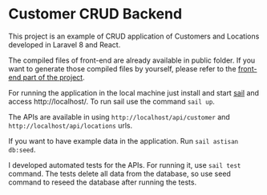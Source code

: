 # Customer CRUD Backend

This project is an example of CRUD application of Customers and Locations developed in Laravel 8 and React. 

The compiled files of front-end are already available in public folder. If you want to generate those compiled files by yourself, please refer to the  [front-end part of the project](https://github.com/diogosmendonca/customer-crud-frontend).

For running the application in the local machine just install and start [sail](https://laravel.com/docs/8.x/sail) and access http://localhost/. To run sail use the command `sail up`.

The APIs are available in using `http://localhost/api/customer` and `http://localhost/api/locations` urls.

If you want to have example data in the application. Run `sail astisan db:seed`.

I developed automated tests for the APIs. For running it, use `sail test` command. The tests delete all data from the database, so use seed command to reseed the database after running the tests.

